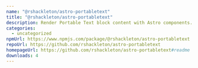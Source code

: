 ```yaml
---
name: "@rshackleton/astro-portabletext"
title: "@rshackleton/astro-portabletext"
description: Render Portable Text block content with Astro components.
categories:
  - uncategorized
npmUrl: https://www.npmjs.com/package/@rshackleton/astro-portabletext
repoUrl: https://github.com/rshackleton/astro-portabletext
homepageUrl: https://github.com/rshackleton/astro-portabletext#readme
downloads: 4
---
```

